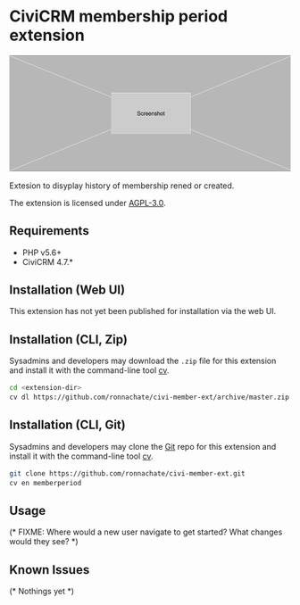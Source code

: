 # CiviCRM membership period extension

![Screenshot](/images/screenshot.png)

Extesion to disyplay history of membership rened or created.

The extension is licensed under [AGPL-3.0](LICENSE.txt).

## Requirements

* PHP v5.6+
* CiviCRM 4.7.*

## Installation (Web UI)

This extension has not yet been published for installation via the web UI.

## Installation (CLI, Zip)

Sysadmins and developers may download the `.zip` file for this extension and
install it with the command-line tool [cv](https://github.com/civicrm/cv).

```bash
cd <extension-dir>
cv dl https://github.com/ronnachate/civi-member-ext/archive/master.zip
```

## Installation (CLI, Git)

Sysadmins and developers may clone the [Git](https://en.wikipedia.org/wiki/Git) repo for this extension and
install it with the command-line tool [cv](https://github.com/civicrm/cv).

```bash
git clone https://github.com/ronnachate/civi-member-ext.git
cv en memberperiod
```

## Usage

(* FIXME: Where would a new user navigate to get started? What changes would they see? *)

## Known Issues

(* Nothings yet *)
